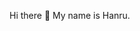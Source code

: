 Hi there 👋
My name is Hanru. 
<!--
**HanruV/HanruV** is a ✨ _special_ ✨ repository because its `README.md` (this file) appears on your GitHub profile.

Here are some ideas to get you started:

- 🔭 I’m currently working on various learning projects.
- 🌱 I’m currently studying part-time through CodeSpace. 
- ⚡ Fun fact: I am also an artist in my spare time.
